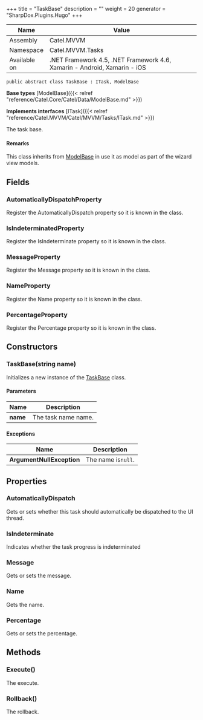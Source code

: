 

+++
title = "TaskBase" 
description = ""
weight = 20
generator = "SharpDox.Plugins.Hugo"
+++

Name|Value
---|---
Assembly|Catel.MVVM
Namespace|Catel.MVVM.Tasks
Available on|.NET Framework 4.5, .NET Framework 4.6, Xamarin - Android, Xamarin - iOS

```
public abstract class TaskBase : ITask, ModelBase
```

**Base types**
[ModelBase]({{< relref "reference/Catel.Core/Catel/Data/ModelBase.md" >}})

**Implements interfaces**
[ITask]({{< relref "reference/Catel.MVVM/Catel/MVVM/Tasks/ITask.md" >}})

The task base.

#### Remarks

This class inherits from [ModelBase](#) in use it as model as part of the wizard view models.

## Fields

### AutomaticallyDispatchProperty

Register the AutomaticallyDispatch property so it is known in the class.

### IsIndeterminatedProperty

Register the IsIndeterminate property so it is known in the class.

### MessageProperty

Register the Message property so it is known in the class.

### NameProperty

Register the Name property so it is known in the class.

### PercentageProperty

Register the Percentage property so it is known in the class.

## Constructors

### TaskBase(string name)

Initializes a new instance of the [TaskBase](#) class.

#### Parameters

Name|Description
---|---
**name**|The task name name.

#### Exceptions

Name|Description
---|---
**ArgumentNullException**|The name is`null`.

## Properties

### AutomaticallyDispatch

Gets or sets whether this task should automatically be dispatched to the UI thread.

### IsIndeterminate

Indicates whether the task progress is indeterminated

### Message

Gets or sets the message.

### Name

Gets the name.

### Percentage

Gets or sets the percentage.

## Methods

### Execute()

The execute.

### Rollback()

The rollback.

